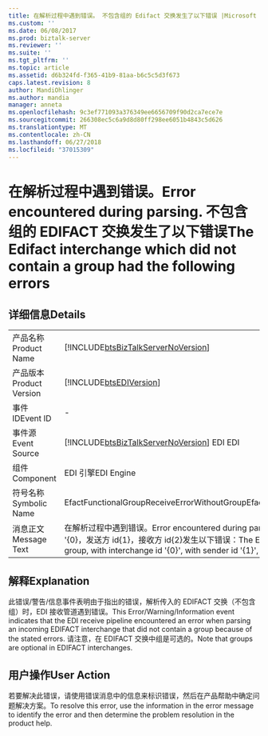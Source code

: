 ```yaml
---
title: 在解析过程中遇到错误。 不包含组的 Edifact 交换发生了以下错误 |Microsoft Docs
ms.custom: ''
ms.date: 06/08/2017
ms.prod: biztalk-server
ms.reviewer: ''
ms.suite: ''
ms.tgt_pltfrm: ''
ms.topic: article
ms.assetid: d6b324fd-f365-41b9-81aa-b6c5c5d3f673
caps.latest.revision: 8
author: MandiOhlinger
ms.author: mandia
manager: anneta
ms.openlocfilehash: 9c3ef771093a376349ee6656709f90d2ca7ece7e
ms.sourcegitcommit: 266308ec5c6a9d8d80ff298ee6051b4843c5d626
ms.translationtype: MT
ms.contentlocale: zh-CN
ms.lasthandoff: 06/27/2018
ms.locfileid: "37015309"
---
```

# <a name="error-encountered-during-parsing-the-edifact-interchange-which-did-not-contain-a-group-had-the-following-errors"></a><span data-ttu-id="e2f6e-103">在解析过程中遇到错误。</span><span class="sxs-lookup"><span data-stu-id="e2f6e-103">Error encountered during parsing.</span></span> <span data-ttu-id="e2f6e-104">不包含组的 EDIFACT 交换发生了以下错误</span><span class="sxs-lookup"><span data-stu-id="e2f6e-104">The Edifact interchange which did not contain a group had the following errors</span></span>
## <a name="details"></a><span data-ttu-id="e2f6e-105">详细信息</span><span class="sxs-lookup"><span data-stu-id="e2f6e-105">Details</span></span>  
  
|                 |                                                                                                                                                                                       |
|-----------------|---------------------------------------------------------------------------------------------------------------------------------------------------------------------------------------|
|  <span data-ttu-id="e2f6e-106">产品名称</span><span class="sxs-lookup"><span data-stu-id="e2f6e-106">Product Name</span></span>   |                                                  [!INCLUDE[btsBizTalkServerNoVersion](../includes/btsbiztalkservernoversion-md.md)]                                                   |
| <span data-ttu-id="e2f6e-107">产品版本</span><span class="sxs-lookup"><span data-stu-id="e2f6e-107">Product Version</span></span> |                                                              [!INCLUDE[btsEDIVersion](../includes/btsediversion-md.md)]                                                               |
|    <span data-ttu-id="e2f6e-108">事件 ID</span><span class="sxs-lookup"><span data-stu-id="e2f6e-108">Event ID</span></span>     |                                                                                           -                                                                                           |
|  <span data-ttu-id="e2f6e-109">事件源</span><span class="sxs-lookup"><span data-stu-id="e2f6e-109">Event Source</span></span>   |                                                [!INCLUDE[btsBizTalkServerNoVersion](../includes/btsbiztalkservernoversion-md.md)]<span data-ttu-id="e2f6e-110"> EDI</span><span class="sxs-lookup"><span data-stu-id="e2f6e-110"> EDI</span></span>                                                 |
|    <span data-ttu-id="e2f6e-111">组件</span><span class="sxs-lookup"><span data-stu-id="e2f6e-111">Component</span></span>    |                                                                                      <span data-ttu-id="e2f6e-112">EDI 引擎</span><span class="sxs-lookup"><span data-stu-id="e2f6e-112">EDI Engine</span></span>                                                                                       |
|  <span data-ttu-id="e2f6e-113">符号名称</span><span class="sxs-lookup"><span data-stu-id="e2f6e-113">Symbolic Name</span></span>  |                                                                     <span data-ttu-id="e2f6e-114">EfactFunctionalGroupReceiveErrorWithoutGroup</span><span class="sxs-lookup"><span data-stu-id="e2f6e-114">EfactFunctionalGroupReceiveErrorWithoutGroup</span></span>                                                                      |
|  <span data-ttu-id="e2f6e-115">消息正文</span><span class="sxs-lookup"><span data-stu-id="e2f6e-115">Message Text</span></span>   | <span data-ttu-id="e2f6e-116">在解析过程中遇到错误。</span><span class="sxs-lookup"><span data-stu-id="e2f6e-116">Error encountered during parsing.</span></span> <span data-ttu-id="e2f6e-117">Edifact 交换不包含组中的，交换 id 为 '{0}，发送方 id{1}，接收方 id{2}发生以下错误：</span><span class="sxs-lookup"><span data-stu-id="e2f6e-117">The Edifact interchange which did not contain a group, with interchange id '{0}', with sender id '{1}', receiver id '{2}' had the following errors:</span></span> |
  
## <a name="explanation"></a><span data-ttu-id="e2f6e-118">解释</span><span class="sxs-lookup"><span data-stu-id="e2f6e-118">Explanation</span></span>  
 <span data-ttu-id="e2f6e-119">此错误/警告/信息事件表明由于指出的错误，解析传入的 EDIFACT 交换（不包含组）时，EDI 接收管道遇到错误。</span><span class="sxs-lookup"><span data-stu-id="e2f6e-119">This Error/Warning/Information event indicates that the EDI receive pipeline encountered an error when parsing an incoming EDIFACT interchange that did not contain a group because of the stated errors.</span></span> <span data-ttu-id="e2f6e-120">请注意，在 EDIFACT 交换中组是可选的。</span><span class="sxs-lookup"><span data-stu-id="e2f6e-120">Note that groups are optional in EDIFACT interchanges.</span></span>  
  
## <a name="user-action"></a><span data-ttu-id="e2f6e-121">用户操作</span><span class="sxs-lookup"><span data-stu-id="e2f6e-121">User Action</span></span>  
 <span data-ttu-id="e2f6e-122">若要解决此错误，请使用错误消息中的信息来标识错误，然后在产品帮助中确定问题解决方案。</span><span class="sxs-lookup"><span data-stu-id="e2f6e-122">To resolve this error, use the information in the error message to identify the error and then determine the problem resolution in the product help.</span></span>